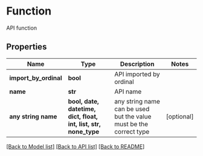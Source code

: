 # Function

API function
## Properties
Name | Type | Description | Notes
------------ | ------------- | ------------- | -------------
**import_by_ordinal** | **bool** | API imported by ordinal | 
**name** | **str** | API name | 
**any string name** | **bool, date, datetime, dict, float, int, list, str, none_type** | any string name can be used but the value must be the correct type | [optional]

[[Back to Model list]](../README.md#documentation-for-models) [[Back to API list]](../README.md#documentation-for-api-endpoints) [[Back to README]](../README.md)



